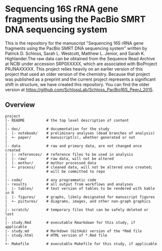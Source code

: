 Sequencing 16S rRNA gene fragments using the PacBio SMRT DNA sequencing system
=======

This is the repository for the manuscript "Sequencing 16S rRNA gene fragments using the PacBio SMRT
DNA sequencing system" written by Patrick D. Schloss, Sarah L. Westcott, Matthew L. Jenior, and 
Sarah K. Highlander.The raw data can be obtained from the Sequence Read Archive at NCBI under accession 
SRP0XXXXX, which are associated with BioProject PRJNAXXXXX. This project relies heavily on an earlier
version of this project that used an older version of the chemistry. Because that project was published
as a preprint and the current project represents a significant shift in structure, we have created this
repository. You can find the older version at https://github.com/SchlossLab/Schloss_PacBio16S_PeerJ_2015.



Overview
--------

    project
    |- README          # the top level description of content
    |
    |- doc/            # documentation for the study
    |  |- notebook/    # preliminary analyses (dead branches of analysis)
    |  +- paper/       # manuscript(s), whether generated or not
    |
    |- data            # raw and primary data, are not changed once created
    |  |- references/  # reference files to be used in analysis
    |  |- raw/         # raw data, will not be altered
    |  |- mothur/      # mothur processed data
    |  +- process/     # cleaned data, will not be altered once created;
    |                  # will be committed to repo
    |
    |- code/           # any programmatic code
    |- results         # all output from workflows and analyses
    |  |- tables/      # text version of tables to be rendered with kable in R
    |  |- figures/     # graphs, likely designated for manuscript figures
    |  +- pictures/    # diagrams, images, and other non-graph graphics
    |
    |- scratch/        # temporary files that can be safely deleted or lost
    |
    |- study.Rmd       # executable Rmarkdown for this study, if applicable
    |- study.md        # Markdown (GitHub) version of the *Rmd file
    |- study.html      # HTML version of *.Rmd file
    |
    +- Makefile        # executable Makefile for this study, if applicable

